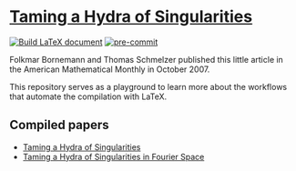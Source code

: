 # [Taming a Hydra of Singularities](https://www.tandfonline.com/doi/pdf/10.1080/00029890.2007.11920464)

[![Build LaTeX document](https://github.com/tschm/hydra/actions/workflows/latex.yml/badge.svg)](https://github.com/tschm/hydra/actions/workflows/latex.yml)
[![pre-commit](https://github.com/tschm/hydra/actions/workflows/pre-commit.yml/badge.svg)](https://github.com/tschm/hydra/actions/workflows/pre-commit.yml)

Folkmar Bornemann and Thomas Schmelzer published this little article
in the American Mathematical Monthly in October 2007.

This repository serves as a playground to learn more about the workflows that automate
the compilation with LaTeX.

## Compiled papers

* [Taming a Hydra of Singularities](https://github.com/tschm/hydra/blob/draft/Hydra.pdf)
* [Taming a Hydra of Singularities in Fourier Space](https://github.com/tschm/hydra/blob/draft/Fourier.pdf)
